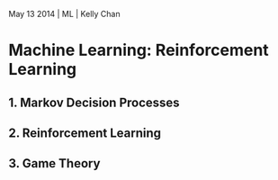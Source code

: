 May 13 2014 | ML | Kelly Chan
# Machine Learning: Reinforcement Learning

## 1. Markov Decision Processes
## 2. Reinforcement Learning
## 3. Game Theory
